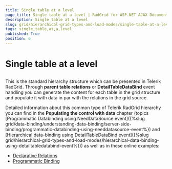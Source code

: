 ```yaml
---
title: Single table at a level
page_title: Single table at a level | RadGrid for ASP.NET AJAX Documentation
description: Single table at a level
slug: grid/hierarchical-grid-types-and-load-modes/single-table-at-a-level
tags: single,table,at,a,level
published: True
position: 6
---
```


# Single table at a level



## 

This is the standard hierarchy structure which can be presented in Telerik RadGrid. Through **parent table relations** or **DetailTableDataBind** event handling you can generate the content for each table in the grid structure and populate it with data in par with the relations in the grid source.

Detailed information about this common type of Telerik RadGrid hierarchy you can find in the **Populating the control with data** chapter (topics [Programmatic Databinding using NeedDataSource event]({%slug grid/data-binding/understanding-data-binding/server-side-binding/programmatic-databinding-using-needdatasource-event%}) and [Hierarchical data-binding using DetailTableDataBind event]({%slug grid/hierarchical-grid-types-and-load-modes/hierarchical-data-binding-using-detailtabledatabind-event%})) as well as in these online examples:

* [Declarative Relations](https://demos.telerik.com/aspnet-ajax/Grid/Examples/Hierarchy/DeclarativeRelations/DefaultCS.aspx)
* [Programmatic Binding](https://demos.telerik.com/aspnet-ajax/grid/examples/programming/detailtabledatabind/defaultcs.aspx)
